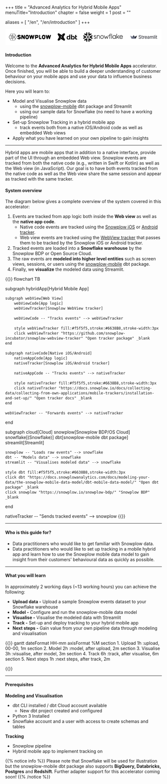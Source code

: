 +++
title = "Advanced Analytics for Hybrid Mobile Apps"
menuTitle="Introduction"
chapter = false
weight = 1
post = ""

aliases = [
    "/en",
    "/en/introduction"
]
+++

!['logo-banner'](images/logo_banner.png)

#### Introduction

Welcome to the **Advanced Analytics for Hybrid Mobile Apps** accelerator. Once finished, you will be able to build a deeper understanding of customer behaviour on your mobile apps and use your data to influence business decisions.

Here you will learn to:

- Model and Visualise Snowplow data
  - using the [snowplow-mobile](https://hub.getdbt.com/snowplow/snowplow_mobile/latest/) dbt package and Streamlit
  - using our sample data for Snowflake (no need to have a working pipeline)
- Set-up Snowplow Tracking in a hybrid mobile app
  - track events both from a native iOS/Android code as well as embedded Web views
- Apply what you have learned on your own pipeline to gain insights

***

Hybrid apps are mobile apps that in addition to a native interface, provide part of the UI through an embedded Web view.
Snowplow events are tracked from both the native code (e.g., written in Swift or Kotlin) as well as the Web view (in JavaScript).
Our goal is to have both events tracked from the native code as well as the Web view share the same session and appear as tracked with the same tracker.

#### System overview

The diagram below gives a complete overview of the system covered in this accelerator:

1. Events are tracked from app logic both inside the **Web view** as well as the **native app code**.
   - Native code events are tracked using the [Snowplow iOS](https://github.com/snowplow/snowplow-objc-tracker) or [Android tracker](https://github.com/snowplow/snowplow-android-tracker).
   - Web view events are tracked using the [WebView tracker](https://github.com/snowplow-incubator/snowplow-webview-tracker) that passes them to be tracked by the Snowplow iOS or Android tracker.
2. Tracked events are loaded into a **Snowflake warehouse** by the Snowplow BDP or Open Source Cloud.
3. The raw events are **modeled into higher level entities** such as screen views, sessions, or users using the [snowplow-mobile](https://docs.snowplowanalytics.com/docs/modeling-your-data/the-snowplow-mobile-data-model/dbt-mobile-data-model/) dbt package.
4. Finally, we **visualize** the modeled data using Streamlit.

{{<mermaid>}}
flowchart TB

subgraph hybridApp[Hybrid Mobile App]

    subgraph webView[Web View]
        webViewCode[App logic]
        webViewTracker[Snowplow WebView tracker]

        webViewCode -- "Tracks events" --> webViewTracker

        style webViewTracker fill:#f5f5f5,stroke:#6638B8,stroke-width:3px
        click webViewTracker "https://github.com/snowplow-incubator/snowplow-webview-tracker" "Open tracker package" _blank
    end

    subgraph nativeCode[Native iOS/Android]
        nativeAppCode[App logic]
        nativeTracker[Snowplow iOS/Android tracker]

        nativeAppCode -- "Tracks events" --> nativeTracker

        style nativeTracker fill:#f5f5f5,stroke:#6638B8,stroke-width:3px
        click nativeTracker "https://docs.snowplow.io/docs/collecting-data/collecting-from-own-applications/mobile-trackers/installation-and-set-up/" "Open tracker docs" _blank
    end

    webViewTracker -- "Forwards events" --> nativeTracker
end

subgraph cloud[Cloud]
    snowplow[Snowplow BDP/OS Cloud]
    snowflake[(Snowflake)]
    dbt[snowplow-mobile dbt package]
    streamlit[Streamlit]

    snowplow -- "Loads raw events" --> snowflake
    dbt -- "Models data" --> snowflake
    streamlit -- "Visualises modeled data" --> snowflake

    style dbt fill:#f5f5f5,stroke:#6638B8,stroke-width:3px
    click dbt "https://docs.snowplowanalytics.com/docs/modeling-your-data/the-snowplow-mobile-data-model/dbt-mobile-data-model/" "Open dbt package" _blank
    click snowplow "https://snowplow.io/snowplow-bdp/" "Snowplow BDP" _blank
end

nativeTracker -- "Sends tracked events" --> snowplow
{{</mermaid>}}

***

#### Who is this guide for?

- Data practitioners who would like to get familiar with Snowplow data.
- Data practitioners who would like to set up tracking in a mobile hybrid app and learn how to use the Snowplow mobile data model to gain insight from their customers' behavioural data as quickly as possible.

***

#### What you will learn

In approximately 2 working days (~13 working hours) you can achieve the following:

- **Upload data -** Upload a sample Snowplow events dataset to your Snowflake warehouse
- **Model -** Configure and run the snowplow-mobile data model
- **Visualise -** Visualise the modeled data with Streamlit
- **Track -** Set-up and deploy tracking to your hybrid mobile app
- **Next steps -** Gain value from your own pipeline data through modeling and visualisation


{{<mermaid>}}
gantt
        dateFormat  HH-mm
        axisFormat %M
        section 1. Upload
        1h          :upload, 00-00, 1m
        section 2. Model
        2h          :model, after upload, 2m
        section 3. Visualise
        3h          :visualise, after model, 3m
        section 4. Track
        6h          :track, after visualise, 6m
        section 5. Next steps
        1h          :next steps, after track, 2m

{{</mermaid >}}

***

#### Prerequisites

**Modeling and Visualisation**

- dbt CLI installed / dbt Cloud account available
  - New dbt project created and configured
- Python 3 Installed
- Snowflake account and a user with access to create schemas and tables

**Tracking**

- Snowplow pipeline
- Hybrid mobile app to implement tracking on

{{% notice info %}}
Please note that Snowflake will be used for illustration but the snowplow-mobile dbt package also supports **BigQuery, Databricks, Postgres** and **Redshift**. Further adapter support for this accelerator coming soon!
{{% /notice %}}
